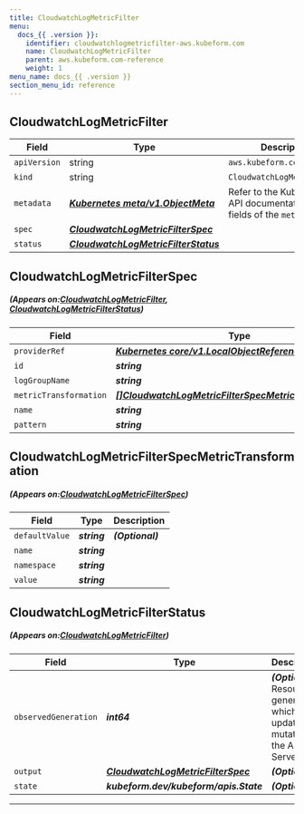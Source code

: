 ```yaml
---
title: CloudwatchLogMetricFilter
menu:
  docs_{{ .version }}:
    identifier: cloudwatchlogmetricfilter-aws.kubeform.com
    name: CloudwatchLogMetricFilter
    parent: aws.kubeform.com-reference
    weight: 1
menu_name: docs_{{ .version }}
section_menu_id: reference
---
```


## CloudwatchLogMetricFilter
| Field | Type | Description |
| ------ | ----- | ----------- |
| `apiVersion` | string | `aws.kubeform.com/v1alpha1` |
|    `kind` | string | `CloudwatchLogMetricFilter` |
| `metadata` | ***[Kubernetes meta/v1.ObjectMeta](https://kubernetes.io/docs/reference/generated/kubernetes-api/v1.13/#objectmeta-v1-meta)***|Refer to the Kubernetes API documentation for the fields of the `metadata` field.|
| `spec` | ***[CloudwatchLogMetricFilterSpec](#CloudwatchLogMetricFilterSpec)***||
| `status` | ***[CloudwatchLogMetricFilterStatus](#CloudwatchLogMetricFilterStatus)***||
## CloudwatchLogMetricFilterSpec
##### (Appears on:[CloudwatchLogMetricFilter](#CloudwatchLogMetricFilter), [CloudwatchLogMetricFilterStatus](#CloudwatchLogMetricFilterStatus))
| Field | Type | Description |
| ------ | ----- | ----------- |
| `providerRef` | ***[Kubernetes core/v1.LocalObjectReference](https://kubernetes.io/docs/reference/generated/kubernetes-api/v1.13/#localobjectreference-v1-core)***||
| `id` | ***string***||
| `logGroupName` | ***string***||
| `metricTransformation` | ***[[]CloudwatchLogMetricFilterSpecMetricTransformation](#CloudwatchLogMetricFilterSpecMetricTransformation)***||
| `name` | ***string***||
| `pattern` | ***string***||
## CloudwatchLogMetricFilterSpecMetricTransformation
##### (Appears on:[CloudwatchLogMetricFilterSpec](#CloudwatchLogMetricFilterSpec))
| Field | Type | Description |
| ------ | ----- | ----------- |
| `defaultValue` | ***string***| ***(Optional)*** |
| `name` | ***string***||
| `namespace` | ***string***||
| `value` | ***string***||
## CloudwatchLogMetricFilterStatus
##### (Appears on:[CloudwatchLogMetricFilter](#CloudwatchLogMetricFilter))
| Field | Type | Description |
| ------ | ----- | ----------- |
| `observedGeneration` | ***int64***| ***(Optional)*** Resource generation, which is updated on mutation by the API Server.|
| `output` | ***[CloudwatchLogMetricFilterSpec](#CloudwatchLogMetricFilterSpec)***| ***(Optional)*** |
| `state` | ***kubeform.dev/kubeform/apis.State***| ***(Optional)*** |
---
